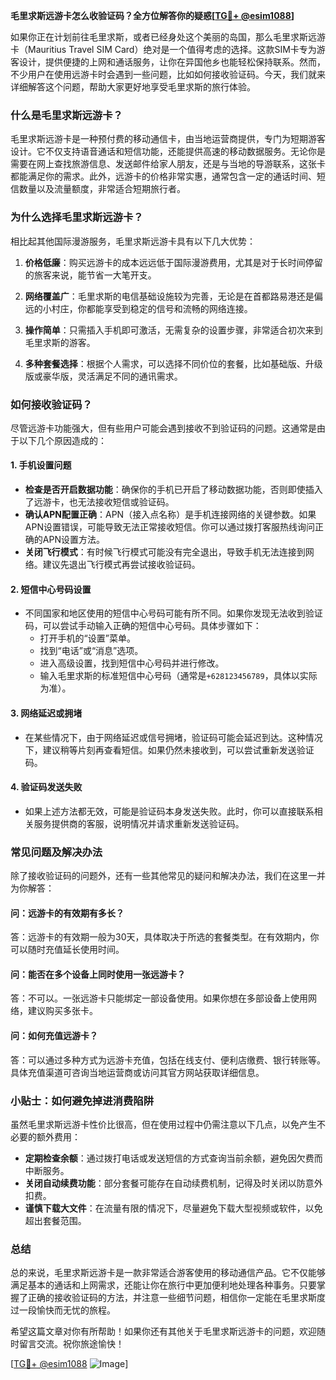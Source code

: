 **毛里求斯远游卡怎么收验证码？全方位解答你的疑惑[[TG💪+ @esim1088](https://t.me/s/esim1088)]**

如果你正在计划前往毛里求斯，或者已经身处这个美丽的岛国，那么毛里求斯远游卡（Mauritius Travel SIM Card）绝对是一个值得考虑的选择。这款SIM卡专为游客设计，提供便捷的上网和通话服务，让你在异国他乡也能轻松保持联系。然而，不少用户在使用远游卡时会遇到一些问题，比如如何接收验证码。今天，我们就来详细解答这个问题，帮助大家更好地享受毛里求斯的旅行体验。

### **什么是毛里求斯远游卡？**

毛里求斯远游卡是一种预付费的移动通信卡，由当地运营商提供，专门为短期游客设计。它不仅支持语音通话和短信功能，还能提供高速的移动数据服务。无论你是需要在网上查找旅游信息、发送邮件给家人朋友，还是与当地的导游联系，这张卡都能满足你的需求。此外，远游卡的价格非常实惠，通常包含一定的通话时间、短信数量以及流量额度，非常适合短期旅行者。

### **为什么选择毛里求斯远游卡？**

相比起其他国际漫游服务，毛里求斯远游卡具有以下几大优势：

1. **价格低廉**：购买远游卡的成本远远低于国际漫游费用，尤其是对于长时间停留的旅客来说，能节省一大笔开支。
   
2. **网络覆盖广**：毛里求斯的电信基础设施较为完善，无论是在首都路易港还是偏远的小村庄，你都能享受到稳定的信号和流畅的网络连接。

3. **操作简单**：只需插入手机即可激活，无需复杂的设置步骤，非常适合初次来到毛里求斯的游客。

4. **多种套餐选择**：根据个人需求，可以选择不同价位的套餐，比如基础版、升级版或豪华版，灵活满足不同的通讯需求。

### **如何接收验证码？**

尽管远游卡功能强大，但有些用户可能会遇到接收不到验证码的问题。这通常是由于以下几个原因造成的：

#### **1. 手机设置问题**
   - **检查是否开启数据功能**：确保你的手机已开启了移动数据功能，否则即使插入了远游卡，也无法接收短信或验证码。
   - **确认APN配置正确**：APN（接入点名称）是手机连接网络的关键参数。如果APN设置错误，可能导致无法正常接收短信。你可以通过拨打客服热线询问正确的APN设置方法。
   - **关闭飞行模式**：有时候飞行模式可能没有完全退出，导致手机无法连接到网络。建议先退出飞行模式再尝试接收验证码。

#### **2. 短信中心号码设置**
   - 不同国家和地区使用的短信中心号码可能有所不同。如果你发现无法收到验证码，可以尝试手动输入正确的短信中心号码。具体步骤如下：
     - 打开手机的“设置”菜单。
     - 找到“电话”或“消息”选项。
     - 进入高级设置，找到短信中心号码并进行修改。
     - 输入毛里求斯的标准短信中心号码（通常是`+628123456789`，具体以实际为准）。

#### **3. 网络延迟或拥堵**
   - 在某些情况下，由于网络延迟或信号拥堵，验证码可能会延迟到达。这种情况下，建议稍等片刻再查看短信。如果仍然未接收到，可以尝试重新发送验证码。

#### **4. 验证码发送失败**
   - 如果上述方法都无效，可能是验证码本身发送失败。此时，你可以直接联系相关服务提供商的客服，说明情况并请求重新发送验证码。

### **常见问题及解决办法**

除了接收验证码的问题外，还有一些其他常见的疑问和解决办法，我们在这里一并为你解答：

#### **问：远游卡的有效期有多长？**
答：远游卡的有效期一般为30天，具体取决于所选的套餐类型。在有效期内，你可以随时充值延长使用时间。

#### **问：能否在多个设备上同时使用一张远游卡？**
答：不可以。一张远游卡只能绑定一部设备使用。如果你想在多部设备上使用网络，建议购买多张卡。

#### **问：如何充值远游卡？**
答：可以通过多种方式为远游卡充值，包括在线支付、便利店缴费、银行转账等。具体充值渠道可咨询当地运营商或访问其官方网站获取详细信息。

### **小贴士：如何避免掉进消费陷阱**

虽然毛里求斯远游卡性价比很高，但在使用过程中仍需注意以下几点，以免产生不必要的额外费用：

- **定期检查余额**：通过拨打电话或发送短信的方式查询当前余额，避免因欠费而中断服务。
- **关闭自动续费功能**：部分套餐可能存在自动续费机制，记得及时关闭以防意外扣费。
- **谨慎下载大文件**：在流量有限的情况下，尽量避免下载大型视频或软件，以免超出套餐范围。

### **总结**

总的来说，毛里求斯远游卡是一款非常适合游客使用的移动通信产品。它不仅能够满足基本的通话和上网需求，还能让你在旅行中更加便利地处理各种事务。只要掌握了正确的接收验证码的方法，并注意一些细节问题，相信你一定能在毛里求斯度过一段愉快而无忧的旅程。

希望这篇文章对你有所帮助！如果你还有其他关于毛里求斯远游卡的问题，欢迎随时留言交流。祝你旅途愉快！

[[TG💪+ @esim1088](https://t.me/s/esim1088) ![Image](https://i.postimg.cc/4NQfJmqS/Snipaste-2025-05-13-00-14-12.png)]